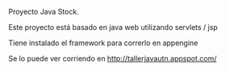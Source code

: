 Proyecto Java Stock.

Este proyecto está basado en java web utilizando servlets / jsp

Tiene instalado el framework para correrlo en appengine

Se lo puede ver corriendo en http://tallerjavautn.appspot.com/